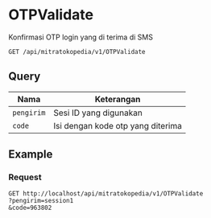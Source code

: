 # OTPValidate

Konfirmasi OTP login yang di terima di SMS

```
GET /api/mitratokopedia/v1/OTPValidate
```
## Query
Nama | Keterangan
--- | ---
`pengirim` | Sesi ID yang digunakan
`code` | Isi dengan kode otp yang diterima

## Example
### Request
```
GET http://localhost/api/mitratokopedia/v1/OTPValidate
?pengirim=session1
&code=963802
```